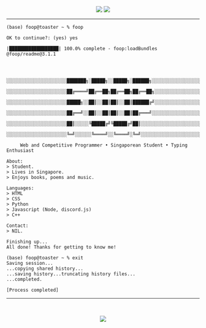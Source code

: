 <p align="center">
  <a href="#"><img src="https://img.shields.io/badge/location-singapore-ff0000"></a>
  <a href="#"><img src="https://img.shields.io/badge/machine-Macbook Air 2020-blue"></a>
</p>

<hr>


``` 
(base) foop@toaster ~ % foop

OK to continue?: (yes) yes

|██████████████████| 100.0% complete - foop:loadBundles @foop/readme@3.1.1



     ░░░░░░░░░░░░░░░░░░░░░░███████╗░█████╗░░█████╗░██████╗░░░░░░░░░░░░░░░░░░░░
     ░░░░░░░░░░░░░░░░░░░░░░██╔════╝██╔══██╗██╔══██╗██╔══██╗░░░░░░░░░░░░░░░░░░░
     ░░░░░░░░░░░░░░░░░░░░░░█████╗░░██║░░██║██║░░██║██████╔╝░░░░░░░░░░░░░░░░░░░
     ░░░░░░░░░░░░░░░░░░░░░░██╔══╝░░██║░░██║██║░░██║██╔═══╝░░░░░░░░░░░░░░░░░░░░
     ░░░░░░░░░░░░░░░░░░░░░░██║░░░░░╚█████╔╝╚█████╔╝██║░░░░░░░░░░░░░░░░░░░░░░░░
     ░░░░░░░░░░░░░░░░░░░░░░╚═╝░░░░░░╚════╝░░╚════╝░╚═╝░░░░░░░░░░░░░░░░░░░░░░░░

     Web and Competitive Programmer • Singaporean Student • Typing Enthusiast

About:
> Student.
> Lives in Singapore.
> Enjoys books, poems and music.

Languages:
> HTML 
> CSS
> Python
> Javascript (Node, discord.js)
> C++

Contact:
> NIL.

Finishing up...
All done! Thanks for getting to know me!

(base) foop@toaster ~ % exit
Saving session...
...copying shared history...
...saving history...truncating history files...
...completed.

[Process completed]

```



<hr>
<br>


<p align="center">
  <img src="https://github.com/object-oriented-human/object-oriented-human/blob/main/github-metrics.svg">
</p>

